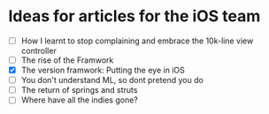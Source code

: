 
# Ideas for articles for the iOS team

- [ ] How I learnt to stop complaining and embrace the 10k-line view controller
- [ ] The rise of the Framwork
- [x] The version framwork: Putting the eye in iOS
- [ ] You don't understand ML, so dont pretend you do
- [ ] The return of springs and struts
- [ ] Where have all the indies gone?
